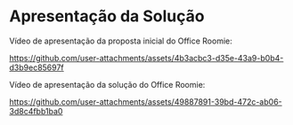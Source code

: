 # Apresentação da Solução

Vídeo de apresentação da proposta inicial do Office Roomie:

https://github.com/user-attachments/assets/4b3acbc3-d35e-43a9-b0b4-d3b9ec85697f

Vídeo de apresentação da solução do Office Roomie:

https://github.com/user-attachments/assets/49887891-39bd-472c-ab06-3d8c4fbb1ba0



